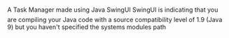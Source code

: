 A Task Manager made using Java SwingUI
SwingUI is indicating that you are compiling your Java code with a source compatibility level of 1.9 (Java 9) but you haven't specified the systems modules path
